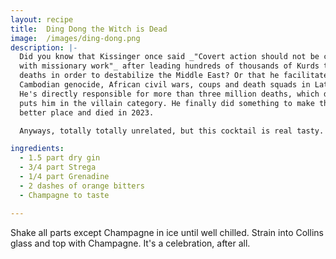 ```yaml
---
layout: recipe
title:  Ding Dong the Witch is Dead
image:  /images/ding-dong.png
description: |-
  Did you know that Kissinger once said _"Covert action should not be confused
  with missionary work"_ after leading hundreds of thousands of Kurds to their
  deaths in order to destabilize the Middle East? Or that he facilitated the
  Cambodian genocide, African civil wars, coups and death squads in Latin America?
  He's directly responsible for more than three million deaths, which definitely
  puts him in the villain category. He finally did something to make the world a
  better place and died in 2023.

  Anyways, totally totally unrelated, but this cocktail is real tasty.

ingredients:
  - 1.5 part dry gin
  - 3/4 part Strega
  - 1/4 part Grenadine
  - 2 dashes of orange bitters
  - Champagne to taste

---
```

Shake all parts except Champagne in ice until well chilled. Strain into Collins
glass and top with Champagne. It's a celebration, after all.
